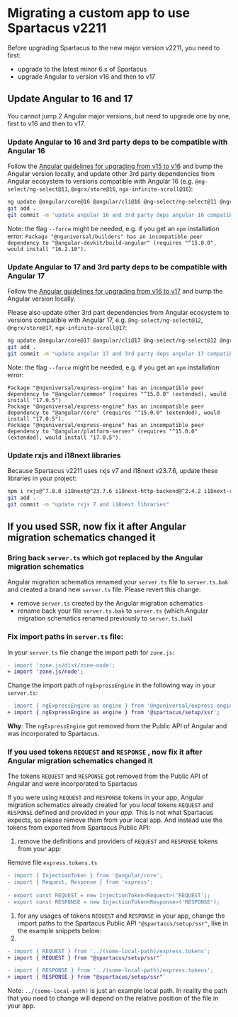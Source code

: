 # Migrating a custom app to use Spartacus v2211

Before upgrading Spartacus to the new major version v2211, you need to first:
- upgrade to the latest minor 6.x of Spartacus
- upgrade Angular to version v16 and then to v17

## Update Angular to 16 and 17

You cannot jump 2 Angular major versions, but need to upgrade one by one, first to v16 and then to v17.

### Update Angular to 16 and 3rd party deps to be compatible with Angular 16

Follow the [Angular guidelines for upgrading from v15 to v16](https://update.angular.io/?l=3&v=15.0-16.0) and bump the Angular version locally, and update other 3rd party dependencies from Angular ecosystem  to versions compatible with Angular 16 (e.g. `@ng-select/ng-select@11`, `@ngrx/store@16`, `ngx-infinite-scroll@16`):

```bash
ng update @angular/core@16 @angular/cli@16 @ng-select/ng-select@11 @ngrx/store@16 ngx-infinite-scroll@16  --force
git add .
git commit -m "update angular 16 and 3rd party deps angular 16 compatible"
```

Note: the flag `--force` might be needed, e.g. if you get an `npm` installation error: `Package "@nguniversal/builders" has an incompatible peer dependency to "@angular-devkit/build-angular" (requires "^15.0.0", would install "16.2.10").`

### Update Angular to 17 and 3rd party deps to be compatible with Angular 17

Follow the [Angular guidelines for upgrading from v16 to v17](https://update.angular.io/?l=3&v=15.0-16.0) and bump the Angular version locally. 

Please also update other 3rd part dependencies from Angular ecosystem to versions compatible with Angular 17, e.g. `@ng-select/ng-select@12`, `@ngrx/store@17`, `ngx-infinite-scroll@17`:

```bash
ng update @angular/core@17 @angular/cli@17 @ng-select/ng-select@12 @ngrx/store@17 ngx-infinite-scroll@17 --force
git add .
git commit -m "update angular 17 and 3rd party deps angular 17 compatible"
```

Note: the flag `--force` might be needed, e.g. if you get an `npm` installation error: 
```error
Package "@nguniversal/express-engine" has an incompatible peer dependency to "@angular/common" (requires "^15.0.0" (extended), would install "17.0.5")
Package "@nguniversal/express-engine" has an incompatible peer dependency to "@angular/core" (requires "^15.0.0" (extended), would install "17.0.5").
Package "@nguniversal/express-engine" has an incompatible peer dependency to "@angular/platform-server" (requires "^15.0.0" (extended), would install "17.0.5").
```

### Update rxjs and i18next libraries

Because Spartacus v2211 uses rxjs v7 and i18next v23.7.6, update these libraries in your project:

```bash
npm i rxjs@^7.8.0 i18next@^23.7.6 i18next-http-backend@^2.4.2 i18next-resources-to-backend@^1.2.0
git add .
git commit -m "update rxjs 7 and i18next libraries"
```

## If you used SSR, now fix it after Angular migration schematics changed it

### Bring back `server.ts` which got replaced by the Angular migration schematics

Angular migration schematics renamed your `server.ts` file to `server.ts.bak` and created a brand new `server.ts` file. Please revert this change:

- remove `server.ts` created by the Angular migration schematics
- rename back your file `server.ts.bak` to `server.ts` (which Angular migration schematics renamed previously to `server.ts.bak`)

### Fix import paths in `server.ts` file:
In your `server.ts` file change the import path for `zone.js`:
```diff
- import 'zone.js/dist/zone-node';
+ import 'zone.js/node';
```

Change the import path of `ngExpressEngine` in the following way in your `server.ts`:
```diff
- import { ngExpressEngine as engine } from '@nguniversal/express-engine';
+ import { ngExpressEngine as engine } from '@spartacus/setup/ssr';
```

**Why**: The `ngExpressEngine` got removed from the Public API of Angular and was incorporated to Spartacus.

### If you used tokens `REQUEST` and `RESPONSE` , now fix it after Angular migration schematics changed it

The tokens `REQUEST` and `RESPONSE` got removed from the Public API of Angular and were incorporated to Spartacus

If you were using `REQUEST` and `RESPONSE` tokens in your app, Angular migration schematics already created for you *local* tokens `REQUEST` and `RESPONSE` defined and provided *in your app*. This is not what Spartacus expects, so please remove them from your local app. And instead use the tokens from exported from Spartacus Public API:

1. remove the definitions and providers of `REQUEST` and `RESPONSE` tokens from your app:

Remove file `express.tokens.ts`
```diff
- import { InjectionToken } from '@angular/core';
- import { Request, Response } from 'express';
- 
- export const REQUEST = new InjectionToken<Request>('REQUEST');
- export const RESPONSE = new InjectionToken<Response>('RESPONSE');
```

1. for any usages of tokens `REQUEST` and `RESPONSE` in your app, change the import paths to the Spartacus Public API  `"@spartacus/setup/ssr"`, like in the example snippets below:
2. 
```diff
- import { REQUEST } from '../(some-local-path)/express.tokens';
+ import { REQUEST } from "@spartacus/setup/ssr"`
```

```diff
- import { RESPONSE } from '../(some-local-path)/express.tokens';
+ import { RESPONSE } from "@spartacus/setup/ssr"`
```

Note: `../(some-local-path)` is just an example local path. In reality the path that you need to change will depend on the relative position of the file in your app.